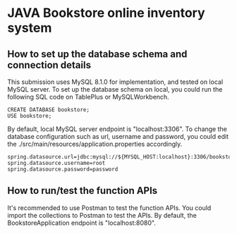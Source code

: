 # JAVA Bookstore online inventory system

## How to set up the database schema and connection details

This submission uses MySQL 8.1.0 for implementation, and tested on local MySQL server. To set up the database schema on local, you could run the following SQL code on TablePlus or MySQLWorkbench.

```
CREATE DATABASE bookstore;
USE bookstore;
```

By default, local MySQL server endpoint is "localhost:3306". To change the database configuration such as url, username and password, you could edit the ./src/main/resources/application.properties accordingly.
```
spring.datasource.url=jdbc:mysql://${MYSQL_HOST:localhost}:3306/bookstore
spring.datasource.username=root
spring.datasource.password=password
```

## How to run/test the function APIs
It's recommended to use Postman to test the function APIs. You could import the collections to Postman to test the APIs. By default, the BookstoreApplication endpoint is "localhost:8080".